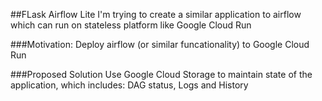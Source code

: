 ##FLask Airflow Lite
I'm trying to create a similar application to airflow which can run on stateless platform like Google Cloud Run

###Motivation:
Deploy airflow (or similar funcationality) to Google Cloud Run

###Proposed Solution
Use Google Cloud Storage to maintain state of the application, which includes: DAG status, Logs and History
